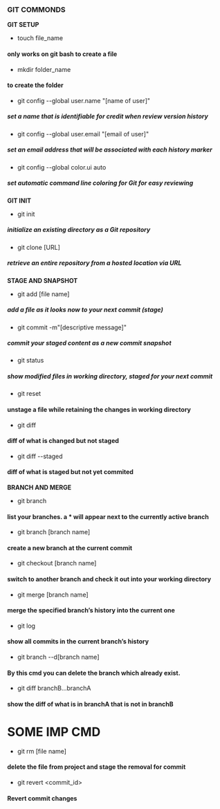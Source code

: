 ### GIT COMMONDS

**GIT SETUP**

- touch file_name

#### only works on git bash to create a file

- mkdir folder_name

#### to create the folder

- git config --global user.name "[name of user]"

##### set a name that is identifiable for credit when review version history

- git config --global user.email "[email of user]"

##### set an email address that will be associated with each history marker

- git config --global color.ui auto

##### set automatic command line coloring for Git for easy reviewing

**GIT INIT**

- git init

##### initialize an existing directory as a Git repository

- git clone [URL]

##### retrieve an entire repository from a hosted location via URL

**STAGE AND SNAPSHOT**

- git add [file name]

##### add a file as it looks now to your next commit (stage)

- git commit -m"[descriptive message]"

##### commit your staged content as a new commit snapshot

- git status

##### show modified files in working directory, staged for your next commit

- git reset

#### unstage a file while retaining the changes in working directory

- git diff

#### diff of what is changed but not staged

- git diff --staged

#### diff of what is staged but not yet commited

**BRANCH AND MERGE**

- git branch

#### list your branches. a \* will appear next to the currently active branch

- git branch [branch name]

#### create a new branch at the current commit

- git checkout [branch name]

#### switch to another branch and check it out into your working directory

- git merge [branch name]

#### merge the specified branch’s history into the current one

- git log

#### show all commits in the current branch’s history

- git branch --d[branch name]

#### By this cmd you can delete the branch which already exist.

- git diff branchB...branchA

#### show the diff of what is in branchA that is not in branchB

# SOME IMP CMD

- git rm [file name]

#### delete the file from project and stage the removal for commit

- git revert <commit_id>

#### Revert commit changes
